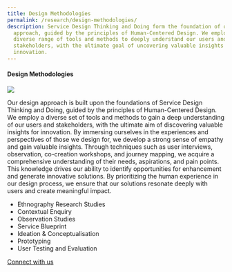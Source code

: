 ```yaml
---
title: Design Methodologies
permalink: /research/design-methodologies/
description: Service Design Thinking and Doing form the foundation of our
  approach, guided by the principles of Human-Centered Design. We employ a
  diverse range of tools and methods to deeply understand our users and
  stakeholders, with the ultimate goal of uncovering valuable insights for
  innovation.
---
```

#### **Design Methodologies**

![](/images/Research/research_methodolgies.jpg)

Our design approach is built upon the foundations of Service Design Thinking and Doing, guided by the principles of Human-Centered Design. We employ a diverse set of tools and methods to gain a deep understanding of our users and stakeholders, with the ultimate aim of discovering valuable insights for innovation. By immersing ourselves in the experiences and perspectives of those we design for, we develop a strong sense of empathy and gain valuable insights. Through techniques such as user interviews, observation, co-creation workshops, and journey mapping, we acquire a comprehensive understanding of their needs, aspirations, and pain points. This knowledge drives our ability to identify opportunities for enhancement and generate innovative solutions. By prioritizing the human experience in our design process, we ensure that our solutions resonate deeply with users and create meaningful impact.


* Ethnography Research Studies 
* Contextual Enquiry 
* Observation Studies 
* Service Blueprint 
* Ideation &amp; Conceptualisation 
* Prototyping 
* User Testing and Evaluation 

<a target="_blank" href="/contact-us/">Connect with us</a>